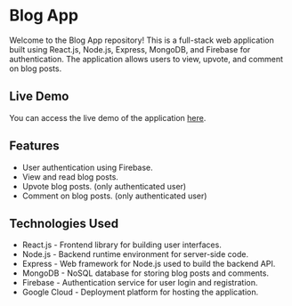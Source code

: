 # Blog App

Welcome to the Blog App repository! This is a full-stack web application built using React.js, Node.js, Express, MongoDB, and Firebase for authentication. The application allows users to view, upvote, and comment on blog posts.

## Live Demo

You can access the live demo of the application [here](https://blog-app-6859d.et.r.appspot.com/).

## Features

- User authentication using Firebase.
- View and read blog posts.
- Upvote blog posts. (only authenticated user)
- Comment on blog posts. (only authenticated user)

## Technologies Used

- React.js - Frontend library for building user interfaces.
- Node.js - Backend runtime environment for server-side code.
- Express - Web framework for Node.js used to build the backend API.
- MongoDB - NoSQL database for storing blog posts and comments.
- Firebase - Authentication service for user login and registration.
- Google Cloud - Deployment platform for hosting the application.
